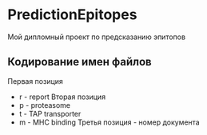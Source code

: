 # PredictionEpitopes
Мой дипломный проект по предсказанию эпитопов

## Кодирование имен файлов
Первая позиция
  - r - report
Вторая позиция
  - p - proteasome
  - t - TAP transporter
  - m - MHC binding
Третья позиция - номер документа
